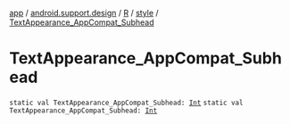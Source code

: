 [app](../../../index.md) / [android.support.design](../../index.md) / [R](../index.md) / [style](index.md) / [TextAppearance_AppCompat_Subhead](./-text-appearance_-app-compat_-subhead.md)

# TextAppearance_AppCompat_Subhead

`static val TextAppearance_AppCompat_Subhead: `[`Int`](https://kotlinlang.org/api/latest/jvm/stdlib/kotlin/-int/index.html)
`static val TextAppearance_AppCompat_Subhead: `[`Int`](https://kotlinlang.org/api/latest/jvm/stdlib/kotlin/-int/index.html)